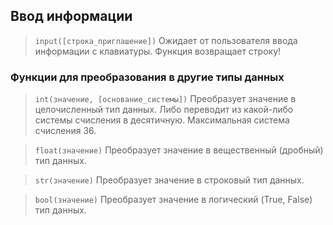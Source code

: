 ## Ввод информации

> <code>input([строка_приглашение])</code> 
> Ожидает от пользователя ввода информации с клавиатуры.
> Функция возвращает строку!

### Функции для преобразования в другие типы данных

> <code>int(значение, [основание_системы])</code>
> Преобразует значение в целочисленный тип данных.
> Либо переводит из какой-либо системы счисления в десятичную.
> Максимальная система счисления 36.

> <code>float(значение)</code>
> Преобразует значение в вещественный (дробный) тип данных.

> <code>str(значение)</code>
> Преобразует значение в строковый тип данных.

> <code>bool(значение)</code>
> Преобразует значение в логический (True, False) тип данных.
